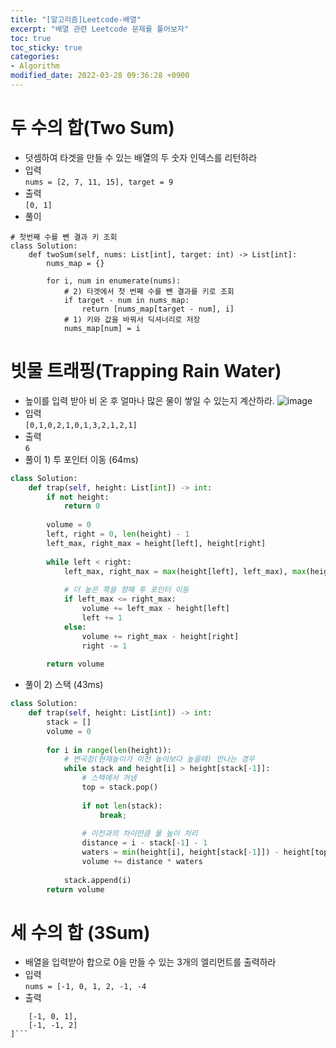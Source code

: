 ```yaml
---
title: "[알고리즘]Leetcode-배열"
excerpt: "배열 관련 Leetcode 문제를 풀어보자"
toc: true
toc_sticky: true
categories:
- Algorithm
modified_date: 2022-03-28 09:36:28 +0900
---
```

# 두 수의 합(Two Sum)
- 덧셈하여 타겟을 만들 수 있는 배열의 두 숫자 인덱스를 리턴하라 
- 입력     
```nums = [2, 7, 11, 15], target = 9```
- 출력     
```[0, 1]```
- 풀이 
```python3
# 첫번째 수를 뺀 결과 키 조회
class Solution:
    def twoSum(self, nums: List[int], target: int) -> List[int]:
        nums_map = {}
        
        for i, num in enumerate(nums):
            # 2) 타겟에서 첫 번째 수를 뺀 결과를 키로 조회
            if target - num in nums_map:
                return [nums_map[target - num], i]
            # 1) 키와 값을 바꿔서 딕셔너리로 저장
            nums_map[num] = i
```
# 빗물 트래핑(Trapping Rain Water)
- 높이를 입력 받아 비 온 후 얼마나 많은 물이 쌓일 수 있는지 계산하라. 
 ![image](https://user-images.githubusercontent.com/29423260/160335188-17df60c7-16ae-47e5-9166-f6c8a59a3cff.png)
- 입력    
```[0,1,0,2,1,0,1,3,2,1,2,1]```
- 출력    
```6```
- 풀이 1) 투 포인터 이동 (64ms)
```python
class Solution:
    def trap(self, height: List[int]) -> int:
        if not height:
            return 0
        
        volume = 0
        left, right = 0, len(height) - 1
        left_max, right_max = height[left], height[right]
        
        while left < right:
            left_max, right_max = max(height[left], left_max), max(height[right], right_max)
            
            # 더 높은 쪽을 향해 투 포인터 이동
            if left_max <= right_max:
                volume += left_max - height[left]
                left += 1
            else:
                volume += right_max - height[right]
                right -= 1
        
        return volume
```
- 풀이 2) 스택 (43ms)
```python
class Solution:
    def trap(self, height: List[int]) -> int:
        stack = []
        volume = 0
        
        for i in range(len(height)):
            # 변곡점(현재높이가 이전 높이보다 높을때) 만나는 경우
            while stack and height[i] > height[stack[-1]]:
                # 스택에서 꺼냄
                top = stack.pop()
                
                if not len(stack):
                    break;
                
                # 이전과의 차이만큼 물 높이 처리 
                distance = i - stack[-1] - 1 
                waters = min(height[i], height[stack[-1]]) - height[top]
                volume += distance * waters
            
            stack.append(i)
        return volume
```
# 세 수의 합 (3Sum)
- 배열을 입력받아 합으로 0을 만들 수 있는 3개의 엘리먼트를 출력하라 
- 입력    
```nums = [-1, 0, 1, 2, -1, -4```
- 출력    
```[
    [-1, 0, 1],
    [-1, -1, 2]
]```
